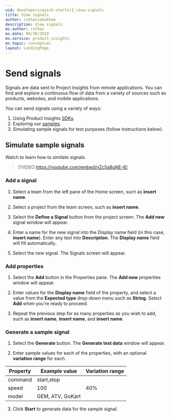 ```yaml
---
uid: developers/quick-starts/1_view-signals
title: View signals
author: ruthaisabokhae
description: View signals
ms.author: ruthai
ms.date: 09/30/2019
ms.service: product-insights
ms.topic: conceptual
layout: LandingPage
---
```


# Send signals 

Signals are data sent to Project Insights from remote applications. You can find and explore a continuous flow of data from a variety of sources such as products, websites, and mobile applications.    

You can send signals using a variety of ways:  

1. Using Product Insights [SDKs](https://review.docs.microsoft.com/en-us/dynamics365/product-insights/developers/dev-resources/?branch=master).  
2. Exploring our [samples](www.microsoft.com).  
3. Simulating sample signals for test purposes (follow instructions below).  


## Simulate sample signals

Watch to learn how to similate signals. 

>[!VIDEO https://youtube.com/embed/nZc5a8uNE-8]


### Add a signal

1. Select a team from the left pane of the Home screen, such as **insert name**.

1. Select a project from the team screen, such as **insert name**.

1. Select the **Define a Signal** button from the project screen. The **Add new** signal window will appear.

1. Enter a name for the new signal into the Display name field (in this case, **insert name**). Enter any text into **Description**. The **Display name** field will fill automatically.

1. Select the new signal. The Signals screen will appear.

### Add properties

1. Select the **Add** button in the Properties pane. The **Add new** properties window will appear.

1. Enter values for the **Display name** field of the property, and select a value from
the **Expected type** drop-down menu such as **String**. Select **Add** when you're ready to proceed.

1. Repeat the previous step for as many properties as you wish to add, such as **insert name**, **insert name**, and **insert name**.

### Generate a sample signal

1. Select the **Generate** button. The **Generate test data** window will appear.

2. Enter sample values for each of the properties, with an optional **variation range** for each.

|Property|Example value|Variation range|
|--------|-------------|---------------|
|command|start,stop|
|speed|100|40%|
|model|GEM, ATV, GoKart|

3. Click **Start** to generate data for the sample signal.

